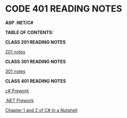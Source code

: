 # CODE 401 READING NOTES

**ASP .NET/C#**


**TABLE OF CONTENTS:**

**CLASS 201 READING NOTES**

[201 notes](../index.md)

**CLASS 301 READING NOTES**

[301 notes](../301/threeohone.html)




**CLASS 401 READING NOTES**

[c# Prework](../401/csharp-prework.md)


[.NET Prework](../401/net-prework.md)


[Chapter 1 and 2 of C# In a Nutshell](../401/chapter1and2.md)

